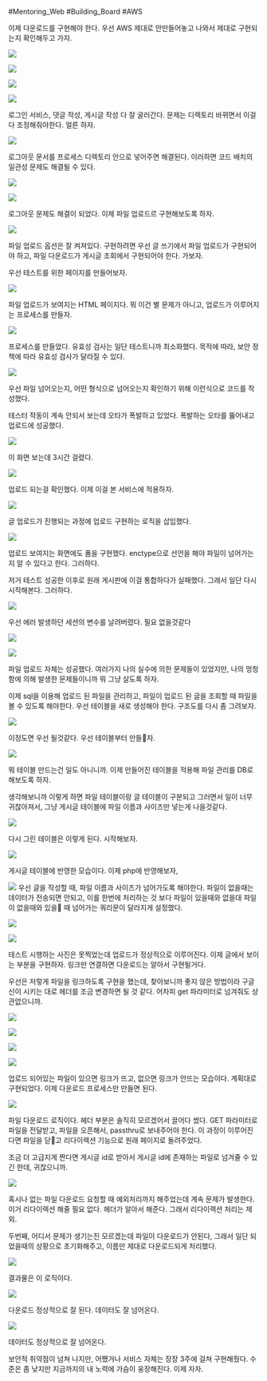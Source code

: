 #Mentoring_Web #Building_Board #AWS 

이제 다운로드를 구현해야 한다. 우선 AWS 제대로 안만들어놓고 나와서 제대로 구현되는지 확인해두고 가자.

![](img/2-01.png)

![](img/2-02.png)

![](img/2-03.png)

![](img/2-04.png)

로그인 서비스, 댓글 작성, 게시글 작성 다 잘 굴러간다. 문제는 디렉토리 바뀌면서 이걸 다 조정해줘야한다. 얼른 하자.

![](img/2-05.png)

로그아웃 문서를 프로세스 디렉토리 안으로 넣어주면 해결된다. 이러하면 코드 배치의 일관성 문제도 해결될 수 있다.

![](img/2-06,png)

![](img/2-07.png)

로그아웃 문제도 해결이 되었다.  이제 파일 업로드르 구현해보도록 하자.

![](img/2-08,png)

파일 업로드 옵션은 잘 켜져있다. 구현하려면 우선 글 쓰기에서 파일 업로드가 구현되어야 하고, 파일 다운로드가 게시글 조회에서 구현되어야 한다. 가보자.

우선 테스트를 위한 페이지를 만들어보자.

![](img/2-09.png)

파일 업로드가 보여지는 HTML 페이지다. 뭐 이건 별 문제가 아니고, 업로드가 이루어지는 프로세스를 만들자.

![](img/2-10.png)

프로세스를 만들었다. 유효성 검사는 일단 테스트니까 최소화했다. 목적에 따라, 보안 정책에 따라 유효성 검사가 달라질 수 있다.

![](img/2-11.png)

우선 파일 넘어오는지, 어떤 형식으로 넘어오는지 확인하기 위해 이런식으로 코드를 작성했다.

테스터 작동이 계속 안되서 보는데 오타가 폭발하고 있었다. 폭발하는 오타를 뚫어내고 업로드에 성공했다.

![](img/2-12.png)

이 화면 보는데 3시간 걸렸다.

![](img/2-13.png)

업로드 되는걸 확인했다. 이제 이걸 본 서비스에 적용하자.

![](img/2-14.png)

글 업로드가 진행되는 과정에 업로드 구현하는 로직을 삽입했다.

![](img/2-15.png)

업로드 보여지는 화면에도 폼을 구현했다. enctype으로 선언을 해야 파일이 넘어가는지 알 수 있다고 한다. 그러하다.

저거 테스트 성공한 이후로 원래 게시판에 이걸 통합하다가 실패했다. 그래서 일단 다시 시작해본다. 그러하다.

![](img/2-16.png)

우선 에러 발생하던 세션의 변수를 날려버렸다. 필요 없을것같다 

![](img/2-17.png)

![](img/2-18.png)

파일 업로드 자체는 성공했다. 여러가지 나의 실수에 의한 문제들이 있었지만, 나의 멍청함에 의해 발생한 문제들이니까 뭐 그냥 살도록 하자.

이제 sql을 이용해 업로드 된 파일을 관리하고, 파일이 업로드 된 글을 조회할 때  파일을 볼 수 있도록 해야한다. 우선 테이블을 새로 생성해야 한다. 구조도를 다시 좀 그려보자.

![](img/2-19,png)

이정도면 우선 될것같다. 우선 테이블부터 만들자.

![](img/2-20.png)

뭐 테이블 만드는건 일도 아니니까. 이제 만들어진 테이블을 적용해 파일 관리를 DB로 해보도록 하자.

생각해보니까 이렇게 하면 파일 테이블이랑 글 테이블이 구분되고 그러면서 일이 너무 귀찮아져서, 그냥 게시글 테이블에 파일 이름과 사이즈만 넣는게 나을것같다. 

![](img/2-21.png)

다시 그린 테이블은 이렇게 된다. 시작해보자.

![](img/2-22.png)

게시글 테이블에 반영한 모습이다.  이제 php에 반영해보자,

![](img/2-23.png)
우선 글을 작성할 때, 파일 이름과 사이즈가 넘어가도록 해야한다. 파일이 없을때는 데이터가 전송되면 안되고, 이를 한번에 처리하는 것 보다 파일이 있을때와 없을대  파일이 없을때와 있을 때 넘어가는 쿼리문이 달라지게 설정했다.

![](img/2-24.png)

![](img/2-25.png)

테스트 시행하는 사진은 못찍었는데 업로드가 정상적으로 이루어진다. 이제 글에서 보이는 부분을 구현하자. 링크만 연결하면 다운로드는 알아서 구현될거다.

우선은 저렇게 파일을 링크하도록 구현을 했는데, 찾아보니까 좋지 않은 방법이라 구글신이 시키는 대로 헤더를 조금 변경하면 될 것 같다. 어차피 get 파라미터로 넘겨줘도 상관없으니까.

![](img/2-26.png)

![](img/2-27.png)

![](img/2-28.png)

![](img/2-29.png)

업로드 되어있는 파일이 있으면 링크가 뜨고, 없으면 링크가 안뜨는 모습이다. 계획대로 구현되었다. 이제 다운로드 프로세스만 만들면 된다.


![](img/2-30.png)

파일 다운로드 로직이다. 헤더 부분은 솔직히 모르겠어서 끌어다 썼다. GET 파라미터로 파일을 전달받고, 파일을 오픈해서, passthru로 보내주어야 한다. 이 과정이 이루어진다면 파일을 닫고 리다이렉션 기능으로 원래 페이지로 돌려주었다.

조금 더 고급지게 짠다면 게시글 id로 받아서 게시글 id에 존재하는 파일로 넘겨줄 수 있긴 한데, 귀찮으니까.

![](img/2-31.png)

혹시나 없는 파일 다운로드 요청할 때 예외처리까지 해주었는데 계속 문제가 발생한다. 이거 리다이렉션 해줄 필요 없다. 헤더가 알아서 해준다. 그래서 리다이렉션 처리는 제외.

두번째, 어디서 문제가 생기는진 모르겠는데 파일이 다운로드가 안된다, 그래서 일단 되었을때의 상황으로 초기화해주고, 이름만 제대로 다운로드되게 처리했다.

![](img/2-32.png)

결과물은 이 로직이다.

![](img/2-33.png)

다운로드 정상적으로 잘 된다. 데이터도 잘 넘어온다.

![](img/2-34.png)

데이터도 정상적으로 잘 넘어온다.

보안적 취약점이 넘쳐 나지만, 어쨌거나 서비스 자체는 장장 3주에 걸쳐 구현해줬다. 수준은 좀 낮지만 지금까지의 내 노력에 가슴이 웅장해진다. 이제 자자.
